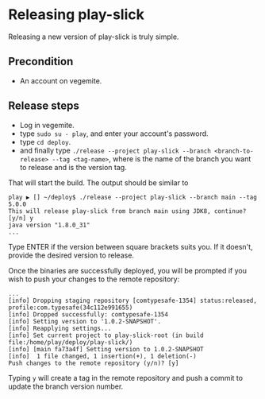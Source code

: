 # Releasing play-slick

Releasing a new version of play-slick is truly simple.

## Precondition

* An account on vegemite.

## Release steps

* Log in vegemite.
* type `sudo su - play`, and enter your account's password.
* type `cd deploy`.
* and finally type `./release --project play-slick --branch <branch-to-release> --tag <tag-name>`, where <branch-to-release> is the name of the branch you want to release and <tag-name> is the version tag.

That will start the build. The output should be similar to

```shell
play ▶ [] ~/deploy$ ./release --project play-slick --branch main --tag 5.0.0
This will release play-slick from branch main using JDK8, continue? [y/n] y
java version "1.8.0_31"
...
```

Type ENTER if the version between square brackets suits you. If it doesn't, provide the desired version to release.

Once the binaries are successfully deployed, you will be prompted if you wish to push your changes to the remote repository:

```shell
...
[info] Dropping staging repository [comtypesafe-1354] status:released, profile:com.typesafe(34c112e991655)
[info] Dropped successfully: comtypesafe-1354
[info] Setting version to '1.0.2-SNAPSHOT'.
[info] Reapplying settings...
[info] Set current project to play-slick-root (in build file:/home/play/deploy/play-slick/)
[info] [main fa73a4f] Setting version to 1.0.2-SNAPSHOT
[info]  1 file changed, 1 insertion(+), 1 deletion(-)
Push changes to the remote repository (y/n)? [y]
```

Typing `y` will create a tag in the remote repository and push a commit to update the branch version number.
